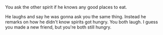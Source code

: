 You ask the other spirit if he knows any good places to eat.

He laughs and say he was gonna ask you the same thing.  Instead
he remarks on how he didn't know spirits got hungry.  You both
laugh.  I guess you made a new friend, but you're both still
hungry.
